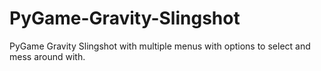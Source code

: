 # PyGame-Gravity-Slingshot
PyGame Gravity Slingshot with multiple menus with options to select and mess around with.
